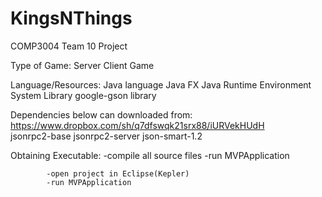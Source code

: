 KingsNThings
============

COMP3004
Team 10 Project

Type of Game:	Server Client Game

Language/Resources:	Java language
			Java FX
			Java Runtime Environment System Library
			google-gson library

Dependencies below can downloaded from: https://www.dropbox.com/sh/q7dfswqk21srx88/iURVekHUdH			
			jsonrpc2-base
			jsonrpc2-server
			json-smart-1.2
			

Obtaining Executable:	-compile all source files
			-run MVPApplication
	
			-open project in Eclipse(Kepler)
			-run MVPApplication


